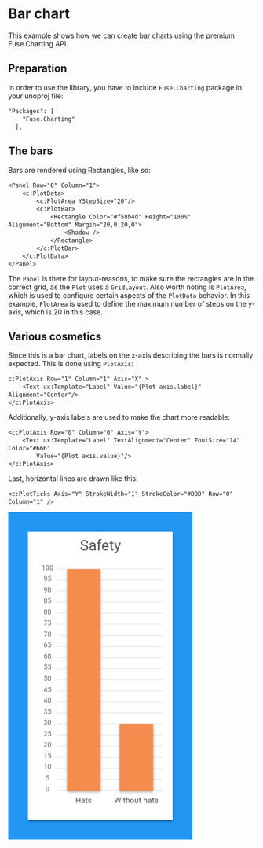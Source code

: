 # Bar chart

This example shows how we can create bar charts using the premium Fuse.Charting API.

## Preparation

In order to use the library, you have to include `Fuse.Charting` package in your unoproj file:

```
"Packages": [
    "Fuse.Charting"
  ],
```

## The bars

Bars are rendered using Rectangles, like so:

	<Panel Row="0" Column="1">
		<c:PlotData>
			<c:PlotArea YStepSize="20"/>
			<c:PlotBar>
				<Rectangle Color="#f58b4d" Height="100%" Alignment="Bottom" Margin="20,0,20,0">
					<Shadow />
				</Rectangle>
			</c:PlotBar>
		</c:PlotData>
	</Panel>

The `Panel` is there for layout-reasons, to make sure the rectangles are in the correct grid, as the `Plot` uses a `GridLayout`. Also worth noting is `PlotArea`, which is used to configure certain aspects of the `PlotData` behavior. In this example, `PlotArea` is used to define the maximum number of steps on the y-axis, which is 20 in this case.

## Various cosmetics

Since this is a bar chart, labels on the x-axis describing the bars is normally expected. This is done using `PlotAxis`:

	c:PlotAxis Row="1" Column="1" Axis="X" >
		<Text ux:Template="Label" Value="{Plot axis.label}" Alignment="Center"/>
	</c:PlotAxis>

Additionally, y-axis labels are used to make the chart more readable:

	<c:PlotAxis Row="0" Column="0" Axis="Y">
	    <Text ux:Template="Label" TextAlignment="Center" FontSize="14" Color="#666"
	        Value="{Plot axis.value}"/>
	</c:PlotAxis>

Last, horizontal lines are drawn like this:

	<c:PlotTicks Axis="Y" StrokeWidth="1" StrokeColor="#DDD" Row="0" Column="1" />


![preview.png](preview.png)